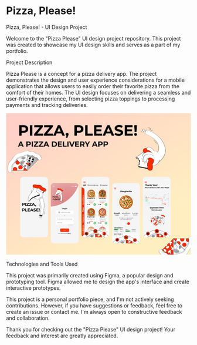 # Pizza, Please!
Pizza, Please! - UI Design Project

Welcome to the "Pizza Please" UI design project repository. This project was created to showcase my UI design skills and serves as a part of my portfolio.


Project Description

Pizza Please is a concept for a pizza delivery app. The project demonstrates the design and user experience considerations for a mobile application that allows users to easily order their favorite pizza from the comfort of their homes. The UI design focuses on delivering a seamless and user-friendly experience, from selecting pizza toppings to processing payments and tracking deliveries.

![alt text](https://github.com/sinemsenturk/Pizza-Please/blob/1147fd1a9146ed643d317898f016e2107afb91fb/Pizza%2C%20Please!.png)

Technologies and Tools Used

This project was primarily created using Figma, a popular design and prototyping tool. Figma allowed me to design the app's interface and create interactive prototypes.


This project is a personal portfolio piece, and I'm not actively seeking contributions. However, if you have suggestions or feedback, feel free to create an issue or contact me. I'm always open to constructive feedback and collaboration. 

Thank you for checking out the "Pizza Please" UI design project! Your feedback and interest are greatly appreciated.

